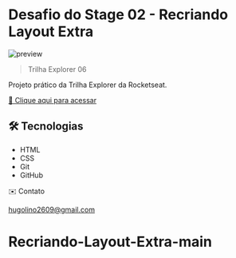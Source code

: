 # Desafio do Stage 02 - Recriando Layout Extra

![preview](./.github/preview_01.png)

> Trilha Explorer 06

Projeto prático da Trilha Explorer da Rocketseat.

[🔗 Clique aqui para acessar](https://hugolinobg.github.io/Recriando-Layout-Extra)

## 🛠️ Tecnologias

- HTML
- CSS
- Git
- GitHub

✉️ Contato

hugolino2609@gmail.com

# Recriando-Layout-Extra-main

